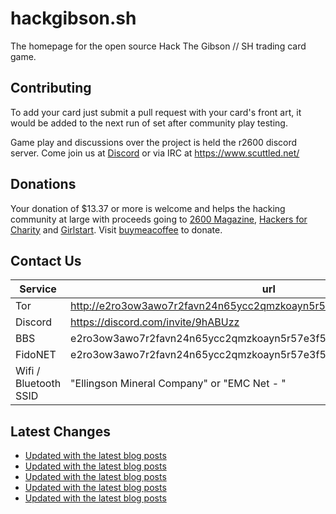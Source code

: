 # hackgibson.sh
The homepage for the open source Hack The Gibson // SH trading card game.


## Contributing

To add your card just submit a pull request with your card's front art, it would be added to the next run of set after community play testing.

Game play and discussions over the project is held the r2600 discord server. Come join us at [Discord](https://discord.com/invite/9hABUzz) or via IRC at https://www.scuttled.net/


## Donations

Your donation of $13.37 or more is welcome and helps the hacking community at large with proceeds going to [2600 Magazine](https://2600.com/), [Hackers for Charity](https://hackersforcharity.org) and [Girlstart](https://girlstart.org).  Visit [buymeacoffee](https://www.buymeacoffee.com/hackgibson.sh) to donate.


## Contact Us

Service | url
-|-
Tor | http://e2ro3ow3awo7r2favn24n65ycc2qmzkoayn5r57e3f56nvjwdcgg32ad.onion
Discord | https://discord.com/invite/9hABUzz
BBS | e2ro3ow3awo7r2favn24n65ycc2qmzkoayn5r57e3f56nvjwdcgg32ad.onion:23
FidoNET | e2ro3ow3awo7r2favn24n65ycc2qmzkoayn5r57e3f56nvjwdcgg32ad.onion:24554
Wifi / Bluetooth SSID | "Ellingson Mineral Company" or "EMC Net - <fidonet address>"

## Latest Changes
<!-- BLOG-POST-LIST:START -->
- [Updated with the latest blog posts](https://github.com/DFW2600/hackgibson.sh/commit/77b3588e2be9c6e6194f42b06911e55b43d87f0f)
- [Updated with the latest blog posts](https://github.com/DFW2600/hackgibson.sh/commit/f3ccdc8914adce92c6244b620542188a3062190c)
- [Updated with the latest blog posts](https://github.com/DFW2600/hackgibson.sh/commit/96d5c54f7d2f9b29a331f1e9691689d8383cd0a6)
- [Updated with the latest blog posts](https://github.com/DFW2600/hackgibson.sh/commit/f73ce1fff00837b5f3fe80bbef1c7efeb8427164)
- [Updated with the latest blog posts](https://github.com/DFW2600/hackgibson.sh/commit/501cf0177b3ce7ff57574214a117b6a905ed009f)
<!-- BLOG-POST-LIST:END -->
